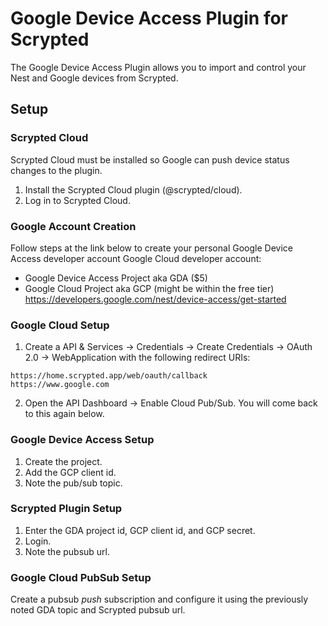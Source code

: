 # Google Device Access Plugin for Scrypted

The Google Device Access Plugin allows you to import and control your Nest and Google devices from Scrypted.

## Setup

### Scrypted Cloud

Scrypted Cloud must be installed so Google can push device status changes to the plugin.

1. Install the Scrypted Cloud plugin (@scrypted/cloud).
2. Log in to Scrypted Cloud.

### Google Account Creation

Follow steps at the link below to create your personal Google Device Access developer account Google Cloud developer account:

* Google Device Access Project aka GDA ($5)
* Google Cloud Project aka GCP (might be within the free tier)
https://developers.google.com/nest/device-access/get-started

### Google Cloud Setup
1. Create a API & Services -> Credentials -> Create Credentials -> OAuth 2.0 -> WebApplication with the following redirect URIs:
```
https://home.scrypted.app/web/oauth/callback
https://www.google.com
```
2. Open the API Dashboard -> Enable Cloud Pub/Sub. You will come back to this again below.

### Google Device Access Setup
1. Create the project.
2. Add the GCP client id.
3. Note the pub/sub topic.

### Scrypted Plugin Setup
1. Enter the GDA project id, GCP client id, and GCP secret.
2. Login.
3. Note the pubsub url.

### Google Cloud PubSub Setup

Create a pubsub *push* subscription and configure it using the previously noted GDA topic and Scrypted pubsub url.
